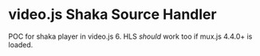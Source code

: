 # video.js Shaka Source Handler

POC for shaka player in video.js 6. HLS *should* work too if mux.js 4.4.0+ is loaded.
